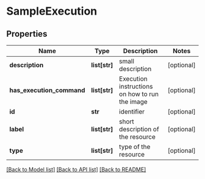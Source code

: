 # SampleExecution

## Properties
Name | Type | Description | Notes
------------ | ------------- | ------------- | -------------
**description** | **list[str]** | small description | [optional] 
**has_execution_command** | **list[str]** | Execution instructions on how to run the image | [optional] 
**id** | **str** | identifier | [optional] 
**label** | **list[str]** | short description of the resource | [optional] 
**type** | **list[str]** | type of the resource | [optional] 

[[Back to Model list]](../#documentation-for-models) [[Back to API list]](../#documentation-for-api-endpoints) [[Back to README]](../)


